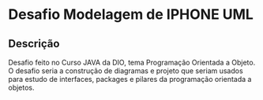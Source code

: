 # Desafio Modelagem de IPHONE UML

## Descrição

Desafio feito no Curso JAVA da DIO, tema Programação Orientada a Objeto.
O desafio seria a construção de diagramas e projeto que seriam usados para estudo de interfaces, packages e pilares da programação orientada a objetos. 

